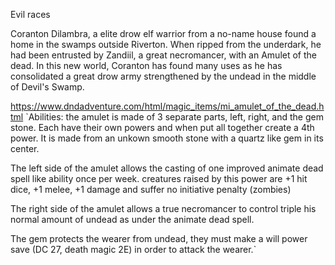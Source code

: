 Evil races

Coranton Dilambra, a elite drow elf warrior from a no-name house found a home in the swamps outside Riverton. When ripped from the underdark, he had been entrusted by Zandiil, a great necromancer, with an Amulet of the dead.  In this new world, Coranton has found many uses as he has consolidated a great drow army strengthened by the undead in the middle of Devil's Swamp.

https://www.dndadventure.com/html/magic_items/mi_amulet_of_the_dead.html
`Abilities: the amulet is made of 3 separate parts, left, right, and the gem stone. Each have their own powers and when put all together create a 4th power. It is made from an unkown smooth stone with a quartz like gem in its center.

The left side of the amulet allows the casting of one improved animate dead spell like ability once per week. creatures raised by this power are +1 hit dice, +1 melee, +1 damage and suffer no initiative penalty (zombies)

The right side of the amulet allows a true necromancer to control triple his normal amount of undead as under the animate dead spell.

The gem protects the wearer from undead, they must make a will power save (DC 27, death magic 2E) in order to attack the wearer.`